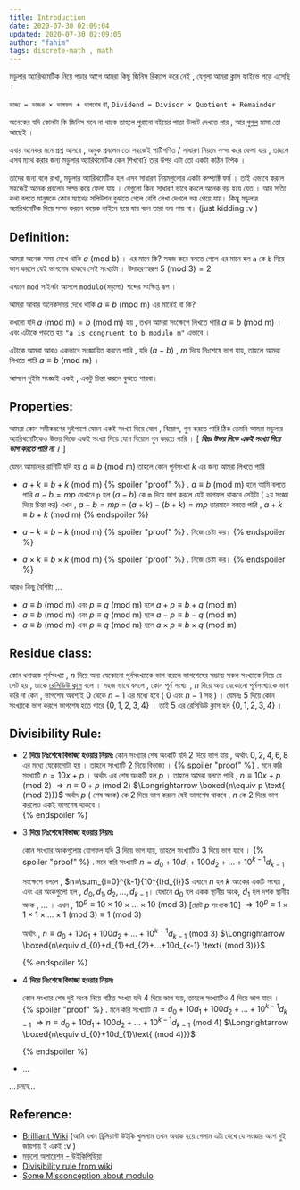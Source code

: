 ```yaml
---
title: Introduction
date: 2020-07-30 02:09:04
updated: 2020-07-30 02:09:05
author: "fahim"
tags: discrete-math , math
---
```


মডুলার অ্যারিথমেটিক নিয়ে পড়ার আগে আমরা কিছু জিনিস রিক্যাপ করে নেই , যেগুলা আমরা ক্লাস ফাইভে পড়ে এসেছি । 

`ভাজ্য = ভাজক × ভাগফল + ভাগশেষ` বা, `Dividend = Divisor × Quotient + Remainder`

অনেকের যদি কোনটা কি জিনিস মনে না থাকে তাহলে পুরানো বইয়ের পাতা উলটে দেখতে পার , আর [গুগল](google.com) মামা তো আছেই । 

এবার অনেকর মনে প্রশ্ন আসবে , অমুক প্রবলেম তো সহজেই পাটিগণিত / সাধারণ নিয়মে সল্ভ করে  ফেলা যায় , তাহলে এসব ম্যাথ করার জন্য মডুলার অ্যারিথমেটিক কেন শিখবো? তার উপর এটা তো একটা কঠিন টপিক । 

তাদের জন্য বলে রাখা, মডুলার অ্যারিথমেটিক হল এসব সাধারণ নিয়মগুলোর একটা কম্প্যাক্ট ফর্ম । তাই এভাবে করলে সহজেই অনেক প্রবলেম সল্ভ করে ফেলা যায় । যেগুলো কিনা সাধারণ ভাবে করলে অনেক বড় হয়ে যেত ।  আর সত্যি কথা বলতে মানুষকে কোন ম্যাথের সলিউশন বুঝাতে গেলে বেশি লেখা দেখলে ভয় পেয়ে যায়। কিন্তু মডুলার অ্যারিথমেটিক দিয়ে সল্ভ করলে কয়েক লাইনে হয়ে যায় বলে তারা ভয় পায় না। (just kidding :v​ ) 



## Definition:

আমরা অনেক সময় দেখে থাকি $a \text{ (mod b)}$ । এর মানে কি? সহজ করে বলতে গেলে এর মানে হল `a` কে `b` দিয়ে ভাগ করলে যেই ভাগশেষ থাকবে সেই সংখ্যাটা ।  উদাহরণস্বরূপ $5 \text{ (mod 3)}=2$

এখানে `mod` সাইনটা আসলে `modulo(মডুলো)` শব্দের সংক্ষিপ্ত রূপ । 

আমরা আবার অনেকসময় দেখে থাকি $a\equiv b \text{ (mod m)}$ এর মানেই বা কি? 

কখনো যদি $a \text{ (mod m)}=b \text{ (mod m)}$ হয় , তখন আমরা সংক্ষেপে লিখতে পারি $a\equiv b \text{ (mod m)}$ । এবং এটাকে পড়তে হয় `"a is congruent to b modulo m"` এভাবে ।  

এটাকে আমরা আরও একভাবে সংজ্ঞায়িত করতে পারি , যদি $(a-b)$ , $m$ দিয়ে নিঃশেষে ভাগ যায়, তাহলে আমরা লিখতে পারি $a\equiv b \text{ (mod m)}$ ।

আসলে দুইটা সংজ্ঞাই একই , একটু চিন্তা করলে বুঝতে পারবা। 



## Properties:

আমরা কোন সমীকরণের দুইপাশে যেমন একই সংখ্যা দিয়ে যোগ , বিয়োগ, গুন  করতে পারি ঠিক তেমনি আমরা মডুলার অ্যারিথমেটিকেও উভয় দিকে একই সংখ্যা দিয়ে যোগ বিয়োগ গুন করতে পারি । [ ***বিদ্রঃ উভয় দিকে একই সংখ্যা দিয়ে ভাগ করতে পারি না ।*** ]  

যেমন আমাদের রাশিটি যদি হয় $a\equiv b \text{ (mod m)}$ তাহলে কোন পূর্নসংখ্যা $k$ এর জন্য আমরা লিখতে পারি 

- $a +k\equiv b+k \text{ (mod m)}$ 
	{% spoiler "proof" %}
		.
    	$a\equiv b \text{ (mod m)}$ হলে আমি বলতে পারি $a-b=mp$
		যেখানে `p` হল $(a-b)$ কে `m` দিয়ে ভাগ করলে যেই ভাগফল থাকবে সেইটা ( ২য় সংজ্ঞা দিয়ে চিন্তা কর) 
		এখন , 
		$a-b=mp$
		= $(a+k)-(b+k)=mp$
		তারমানে বলতে পারি , $a +k\equiv b+k \text{ (mod m)}$ 
	{% endspoiler %}

- $a-k\equiv b-k \text{ (mod m)}$
	{% spoiler "proof" %}
	.
    নিজে চেষ্টা কর।
    {% endspoiler %}

- $a\times k\equiv b\times k \text{ (mod m)}$
	{% spoiler "proof" %}
	.
    নিজে চেষ্টা কর।
    {% endspoiler %}

আরও কিছু বৈশিষ্ট্য ... 

- $a \equiv b \text{ (mod m)}$ এবং $p \equiv q \text{ (mod m)}$ হলে $a+p \equiv b+q \text{ (mod m)}$
- $a \equiv b \text{ (mod m)}$ এবং $p \equiv q \text{ (mod m)}$ হলে $a-p \equiv b-q \text{ (mod m)}$
- $a \equiv b \text{ (mod m)}$ এবং $p \equiv q \text{ (mod m)}$ হলে $a\times p \equiv b\times q \text{ (mod m)}$



## Residue class:

কোন ধনাত্মক পূর্নসংখ্যা , $n$ দিয়ে অন্য যেকোনো পূর্নসংখ্যাকে ভাগ করলে ভাগশেষের সম্ভাব্য সকল সংখ্যাকে নিয়ে যে সেট হয় , তাকে [রেসিডিউ ক্লাস](https://artofproblemsolving.com/wiki/index.php/Residue_class) বলে ।  সহজ ভাবে বললে , কোন পূর্ন সংখ্যা , $n$ দিয়ে অন্য যেকোনো পূর্নসংখ্যাকে ভাগ করি না কেন , ভাগশেষ অবশ্যই $0$ থেকে $n-1$ এর মধ্যে হবে ( $0$ এবং $n-1$ সহ ) । যেমনঃ $5$ দিয়ে কোন সংখ্যাকে ভাগ করলে ভাগশেষ হতে পারে $\{0,1,2,3,4\}$ । তাই $5$ এর রেসিডিউ ক্লাস হল $\{0,1,2,3,4\}$ । 



## Divisibility Rule:

- $2$ **দিয়ে নিঃশেষে বিভাজ্য হওয়ার নিয়মঃ** 
  কোন সংখ্যার শেষ অংকটি যদি $2$ দিয়ে ভাগ যায় , অর্থাৎ $0,2,4,6,8$ এর মধ্যে যেকোনোটা হয় । তাহলে সংখ্যাটি $2$ দিয়ে বিভাজ্য । 
  {% spoiler "proof" %}
  .
  মনে করি সংখ্যাটি $n=10x+p$ । অর্থাৎ এর শেষ অংকটি হল $p$ । 
  তাহলে আমরা বলতে পারি , 
  $n\equiv 10x+p \text{ (mod 2)}$
  $\Longrightarrow n\equiv 0+p \text{ (mod 2)}$
  $\Longrightarrow \boxed{n\equiv p \text{ (mod 2)}}$
  অর্থাৎ $p$ ( শেষ অংক) কে $2$ দিয়ে ভাগ করলে যেই ভাগশেষ থাকবে , $n$ কে $2$ দিয়ে ভাগ করলেও একই ভাগশেষ থাকবে ।   
  {% endspoiler %}

- $3$ **দিয়ে নিঃশেষে বিভাজ্য হওয়ার নিয়মঃ**

  কোন সংখ্যার অংকগুলোর যোগফল যদি $3$ দিয়ে ভাগ যায়, তাহলে সংখ্যাটিও $3$ দিয়ে ভাগ যাবে । 
  {% spoiler "proof" %}
  .
  মনে করি সংখ্যাটি  $n=d_{0}+10d_{1}+100d_{2}+...+10^{k-1}d_{k-1}$ 

  সংক্ষেপে বললে , $n=\sum_{i=0}^{k-1}{10^{i}d_{i}}$ 
  এখানে $n$ হল $k$ অংকের একটি সংখ্যা , এবং এর অংকগুলো হল , $d_{0},d_{1},d_{2},...,d_{k-1}$। যেখানে $d_{0}$ হল একক স্থানীয় অংক, $d_{1}$ হল দশক স্থানীয় অংক , ... । 
  এখন , $10^p\equiv10\times 10 \times ... \times 10 \text{ (mod 3)}$ [মোট $p$ সংখ্যক $10$] 
  $\Longrightarrow 10^{p}\equiv 1\times 1\times 1 \times ... \times 1 \text{ (mod 3)} \equiv 1 \text{ (mod 3)}$

  অর্থাৎ , $n\equiv d_{0}+10d_{1}+100d_{2}+...+10^{k-1}d_{k-1}\text{ (mod 3)}$
  $\Longrightarrow \boxed{n\equiv d_{0}+d_{1}+d_{2}+...+10d_{k-1} \text{ (mod 3)}}$

  {% endspoiler %}

- $4$ **দিয়ে নিঃশেষে বিভাজ্য হওয়ার নিয়মঃ**

  কোন সংখ্যার শেষ দুই অংক নিয়ে গঠিত সংখ্যা যদি $4$ দিয়ে ভাগ যায়, তাহলে সংখ্যাটিও $4$ দিয়ে ভাগ যাবে । 
  {% spoiler "proof" %}
  .
  মনে করি সংখ্যাটি  $n=d_{0}+10d_{1}+100d_{2}+...+10^{k-1}d_{k-1}$ 
  $\Longrightarrow n\equiv d_{0}+10d_{1}+100d_{2}+...+10^{k-1}d_{k-1}\text{ (mod 4)}$
  $\Longrightarrow \boxed{n\equiv d_{0}+10d_{1}\text{ (mod 4)}}$

  {% endspoiler %}

- ... 


 *...চলবে...*


## Reference:

- [Brilliant Wiki](https://brilliant.org/wiki/modular-arithmetic/) (আমি যখন ব্রিলিয়ান্ট উইকি খুললাম তখন অবাক হয়ে গেলাম এটা দেখে যে সংজ্ঞার অংশ দুই জায়গায় ই একই :v )
- [মডুলো অপারেশন - উইকিপিডিয়া](https://en.wikipedia.org/wiki/Modulo_operation) 
- [Divisibility rule from wiki](https://en.wikipedia.org/wiki/Divisibility_rule)
- [Some Misconception about modulo](https://brilliant.org/wiki/modular-arithmetic-misconceptions/)

